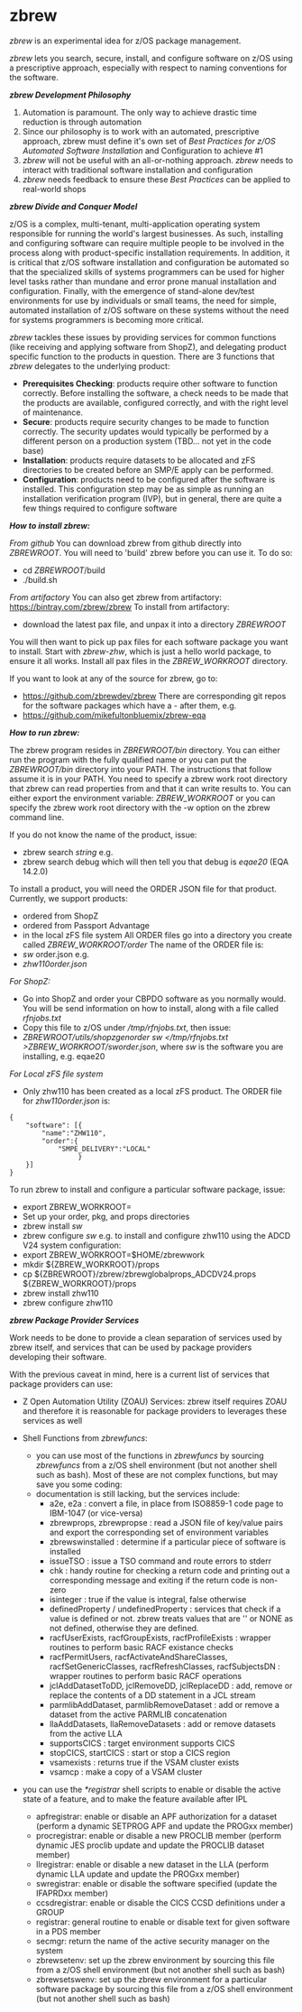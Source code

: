 # zbrew
_zbrew_ is an experimental idea for z/OS package management.

_zbrew_ lets you search, secure, install, and configure software on z/OS using a prescriptive approach, 
especially with respect to naming conventions for the software. 

***zbrew Development Philosophy***

1. Automation is paramount. The only way to achieve drastic time reduction is through automation
2. Since our philosophy is to work with an automated, prescriptive approach, zbrew must define it's own set of 
_Best Practices for z/OS Automated Software Installation_ and Configuration to achieve #1  
3. _zbrew_ will not be useful with an all-or-nothing approach. _zbrew_ needs to interact with traditional 
software installation and configuration
4. _zbrew_ needs feedback to ensure these _Best Practices_ can be applied to real-world shops

***zbrew Divide and Conquer Model***

z/OS is a complex, multi-tenant, multi-application operating system responsible for running the world's largest businesses. 
As such, installing and configuring software can require multiple people to be involved in the process along with 
product-specific installation requirements. In addition, it is critical that z/OS software installation and configuration
be automated so that the specialized skills of systems programmers can be used for higher level tasks rather than mundane 
and error prone manual installation and configuration. Finally, with the emergence of stand-alone dev/test environments 
for use by individuals or small teams, the need for simple, automated installation of z/OS software on these systems 
without the need for systems programmers is becoming more critical. 

_zbrew_ tackles these issues by providing services for common functions (like receiving and applying software from ShopZ), 
and delegating product specific function to the products in question. There are 3 functions that _zbrew_ delegates 
to the underlying product:

- **Prerequisites Checking**: products require other software to function correctly. Before installing the software,
a check needs to be made that the products are available, configured correctly, and with the right level of maintenance.
- **Secure**: products require security changes to be made to function correctly. The security updates would typically 
be performed by a different person on a production system (TBD... not yet in the code base)
- **Installation**: products require datasets to be allocated and zFS directories to be created before an SMP/E apply 
can be performed. 
- **Configuration**: products need to be configured after the software is installed. This configuration step may be as 
simple as running an installation verification program (IVP), but in general, there are quite a few things required to
configure software

***How to install zbrew:***

*From github*
You can download zbrew from github directly into _ZBREWROOT_. You will need to 'build' zbrew before you can use it. To do so:
- cd _ZBREWROOT_/build
- ./build.sh

*From artifactory*
You can also get zbrew from artifactory: https://bintray.com/zbrew/zbrew
To install from artifactory:
- download the latest pax file, and unpax it into a directory _ZBREWROOT_

You will then want to pick up pax files for each software package you want to install. 
Start with _zbrew-zhw_, which is just a hello world package, to ensure it all works. Install all pax files in the _ZBREW\_WORKROOT_ directory. 

If you want to look at any of the source for zbrew, go to:
- https://github.com/zbrewdev/zbrew
There are corresponding git repos for the software packages which have a -<sw> after them, e.g.
- https://github.com/mikefultonbluemix/zbrew-eqa

***How to run zbrew:***

The zbrew program resides in _ZBREWROOT/bin_ directory. You can either run the program with the fully qualified name or you can put the _ZBREWROOT/bin_ directory into your PATH. The instructions that follow assume it is in your PATH. 
You need to specify a zbrew work root directory that zbrew can read properties from and that it can write results to. You can either export the environment variable: _ZBREW\_WORKROOT_ or you can specify the zbrew work root directory with the -w option on the zbrew command line.

If you do not know the name of the product, issue:
- zbrew search _string_
e.g.
- zbrew search debug
which will then tell you that debug is _eqae20_ (EQA 14.2.0)

To install a product, you will need the ORDER JSON file for that product. 
Currently, we support products:
- ordered from ShopZ
- ordered from Passport Advantage
- in the local zFS file system
All ORDER files go into a directory you create called _ZBREW\_WORKROOT/order_ 
The name of the ORDER file is: 
- _sw_ order.json
e.g.
- _zhw110order.json_

*For ShopZ:*
- Go into ShopZ and order your CBPDO software as you normally would. You will be send information on how to install, along with a file called _rfnjobs.txt_
- Copy this file to z/OS under _/tmp/rfnjobs.txt_, then issue:
- _ZBREWROOT/utils/shopzgenorder sw </tmp/rfnjobs.txt >ZBREW_WORKROOT/*sw*order.json_, where _sw_ is the software you are installing, e.g. eqae20

*For Local zFS file system*
- Only zhw110 has been created as a local zFS product. The ORDER file for _zhw110order.json_ is:
```
{
 	"software": [{
		"name":"ZHW110",
		"order":{
			"SMPE_DELIVERY":"LOCAL"
                 }
	}]
}
```


To run zbrew to install and configure a particular software package, issue:
- export ZBREW_WORKROOT=<root>
- Set up your order, pkg, and props directories
- zbrew install _sw_
- zbrew configure _sw_
e.g. to install and configure zhw110 using the ADCD V24 system configuration:
- export ZBREW_WORKROOT=$HOME/zbrewwork
- mkdir ${ZBREW_WORKROOT}/props
- cp ${ZBREWROOT}/zbrew/zbrewglobalprops_ADCDV24.props ${ZBREW_WORKROOT}/props
- zbrew install zhw110
- zbrew configure zhw110

***zbrew Package Provider Services***

Work needs to be done to provide a clean separation of services used by zbrew itself, and services that can be used by package providers developing their software.

With the previous caveat in mind, here is a current list of services that package providers can use:
- Z Open Automation Utility (ZOAU) Services: zbrew itself requires ZOAU and therefore it is reasonable for package providers to leverages these services as well
- Shell Functions from _zbrewfuncs_:
   - you can use most of the functions in _zbrewfuncs_ by sourcing _zbrewfuncs_ from a z/OS shell environment (but not  another shell such as bash). Most of these are not complex functions, but may save you some coding:
   - documentation is still lacking, but the services include: 
      - a2e, e2a : convert a file, in place from ISO8859-1 code page to IBM-1047 (or vice-versa)
      - zbrewprops, zbrewpropse : read a JSON file of key/value pairs and export the corresponding set of environment variables
      - zbrewswinstalled : determine if a particular piece of software is installed
      - issueTSO : issue a TSO command and route errors to stderr
      - chk : handy routine for checking a return code and printing out a corresponding message and exiting if the return code is non-zero
      - isinteger : true if the value is integral, false otherwise
      - definedProperty / undefinedProperty : services that check if a value is defined or not. zbrew treats values that are '' or NONE as not defined, otherwise they are defined.
      - racfUserExists, racfGroupExists, racfProfileExists : wrapper routines to perform basic RACF existance checks
      - racfPermitUsers, racfActivateAndShareClasses, racfSetGenericClasses, racfRefreshClasses, racfSubjectsDN : wrapper routines to perform basic RACF operations
      - jclAddDatasetToDD, jclRemoveDD, jclReplaceDD : add, remove or replace the contents of a DD statement in a JCL stream
      - parmlibAddDataset, parmlibRemoveDataset : add or remove a dataset from the active PARMLIB concatenation
      - llaAddDatasets, llaRemoveDatasets : add or remove datasets from the active LLA
      - supportsCICS : target environment supports CICS
      - stopCICS, startCICS : start or stop a CICS region
      - vsamexists : returns true if the VSAM cluster exists
      - vsamcp : make a copy of a VSAM cluster 
      
- you can use the _\*registrar_ shell scripts to enable or disable the active state of a feature, and to make the feature available after IPL
  - apfregistrar: enable or disable an APF authorization for a dataset (perform a dynamic SETPROG APF and update the PROGxx member)
  - procregistrar: enable or disable a new PROCLIB member (perform dynamic JES proclib update and update the PROCLIB dataset member)
  - llregistrar: enable or disable a new dataset in the LLA (perform dynamic LLA update and update the PROGxx member)
  - swregistrar: enable or disable the software specified (update the IFAPRDxx member)
  - ccsdregistrar: enable or disable the CICS CCSD definitions under a GROUP 
  - registrar: general routine to enable or disable text for given software in a PDS member
  - secmgr: return the name of the active security manager on the system
  - zbrewsetenv: set up the zbrew environment by sourcing this file from a z/OS shell environment (but not another shell such as bash)
  - zbrewsetswenv: set up the zbrew environment for a particular software package by sourcing this file from a z/OS shell environment (but not another shell such as bash)
